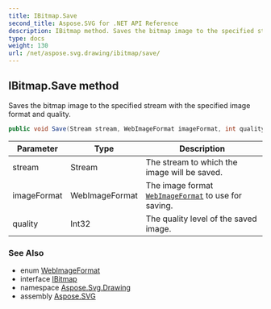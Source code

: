 ```yaml
---
title: IBitmap.Save
second_title: Aspose.SVG for .NET API Reference
description: IBitmap method. Saves the bitmap image to the specified stream with the specified image format and quality
type: docs
weight: 130
url: /net/aspose.svg.drawing/ibitmap/save/
---
```

## IBitmap.Save method

Saves the bitmap image to the specified stream with the specified image format and quality.

```csharp
public void Save(Stream stream, WebImageFormat imageFormat, int quality)
```

| Parameter | Type | Description |
| --- | --- | --- |
| stream | Stream | The stream to which the image will be saved. |
| imageFormat | WebImageFormat | The image format [`WebImageFormat`](../../webimageformat/) to use for saving. |
| quality | Int32 | The quality level of the saved image. |

### See Also

* enum [WebImageFormat](../../webimageformat/)
* interface [IBitmap](../)
* namespace [Aspose.Svg.Drawing](../../../aspose.svg.drawing/)
* assembly [Aspose.SVG](../../../)
